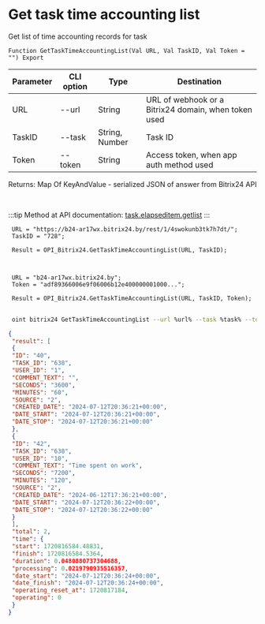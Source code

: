 ﻿---
sidebar_position: 3
---

# Get task time accounting list
 Get list of time accounting records for task



`Function GetTaskTimeAccountingList(Val URL, Val TaskID, Val Token = "") Export`

 | Parameter | CLI option | Type | Destination |
 |-|-|-|-|
 | URL | --url | String | URL of webhook or a Bitrix24 domain, when token used |
 | TaskID | --task | String, Number | Task ID |
 | Token | --token | String | Access token, when app auth method used |

 
 Returns: Map Of KeyAndValue - serialized JSON of answer from Bitrix24 API

<br/>

:::tip
Method at API documentation: [task.elapseditem.getlist](https://dev.1c-bitrix.ru/rest_help/tasks/task/elapseditem/getlist.php)
:::
<br/>


```bsl title="Code example"
 URL = "https://b24-ar17wx.bitrix24.by/rest/1/4swokunb3tk7h7dt/";
 TaskID = "728";
 
 Result = OPI_Bitrix24.GetTaskTimeAccountingList(URL, TaskID);
 
 
 
 URL = "b24-ar17wx.bitrix24.by";
 Token = "adf89366006e9f06006b12e400000001000...";
 
 Result = OPI_Bitrix24.GetTaskTimeAccountingList(URL, TaskID, Token);
```
	


```sh title="CLI command example"
 
 oint bitrix24 GetTaskTimeAccountingList --url %url% --task %task% --token %token%

```

```json title="Result"
{
 "result": [
 {
 "ID": "40",
 "TASK_ID": "638",
 "USER_ID": "1",
 "COMMENT_TEXT": "",
 "SECONDS": "3600",
 "MINUTES": "60",
 "SOURCE": "2",
 "CREATED_DATE": "2024-07-12T20:36:21+00:00",
 "DATE_START": "2024-07-12T20:36:21+00:00",
 "DATE_STOP": "2024-07-12T20:36:21+00:00"
 },
 {
 "ID": "42",
 "TASK_ID": "638",
 "USER_ID": "10",
 "COMMENT_TEXT": "Time spent on work",
 "SECONDS": "7200",
 "MINUTES": "120",
 "SOURCE": "2",
 "CREATED_DATE": "2024-06-12T17:36:21+00:00",
 "DATE_START": "2024-07-12T20:36:22+00:00",
 "DATE_STOP": "2024-07-12T20:36:22+00:00"
 }
 ],
 "total": 2,
 "time": {
 "start": 1720816584.48831,
 "finish": 1720816584.5364,
 "duration": 0.0480880737304688,
 "processing": 0.0219790935516357,
 "date_start": "2024-07-12T20:36:24+00:00",
 "date_finish": "2024-07-12T20:36:24+00:00",
 "operating_reset_at": 1720817184,
 "operating": 0
 }
}
```
